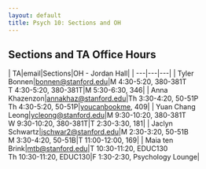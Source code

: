 ```yaml
---
layout: default
title: Psych 10: Sections and OH
---
```

## Sections and TA Office Hours

| TA|email|Sections|OH - Jordan Hall|
| ---|---|---|
| Tyler Bonnen|bonnen@stanford.edu|M 4:30-5:20, 380-381T<br>T 4:30-5:20, 380-381T|M 5:30-6:30, 346|
| Anna Khazenzon|annakhaz@stanford.edu|Th 3:30-4:20, 50-51P<br>Th 4:30-5:20, 50-51P|[youcanbookme](https://annakhazenzon.youcanbook.me), 409|
| Yuan Chang Leong|ycleong@stanford.edu|M 9:30-10:20, 380-381T<br>W 9:30-10:20, 380-381T|T 2:30-3:30, 181|
| Jaclyn Schwartz|jschwar2@stanford.edu|M 2:30-3:20, 50-51B<br>M 3:30-4:20, 50-51B|T 11:00-12:00, 169|
| Maia ten Brink|mtb@stanford.edu|T 10:30-11:20, EDUC130<br>Th 10:30-11:20, EDUC130|F 1:30-2:30, Psychology Lounge|
